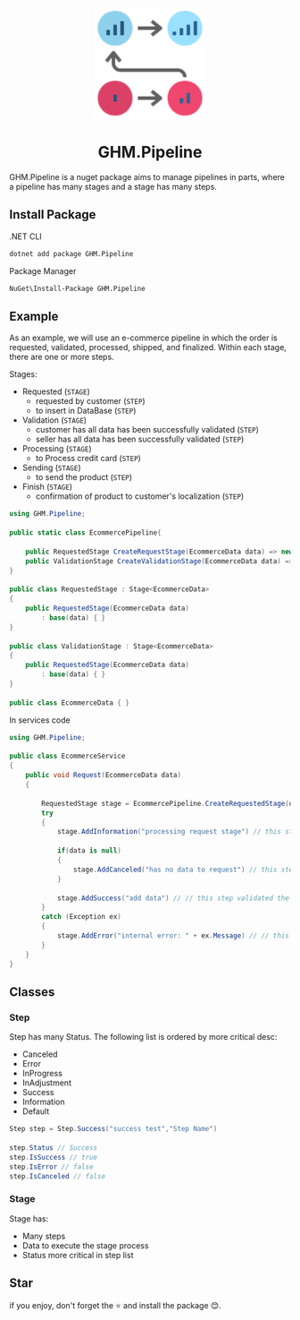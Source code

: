 <p align="center">
<img src="logo.png" alt="logo" width="200px"/>
</p>

<h1 align="center"> GHM.Pipeline </h1>

GHM.Pipeline is a nuget package aims to manage pipelines in parts, where a pipeline has many stages and a stage has many steps.

## Install Package

.NET CLI

```sh
dotnet add package GHM.Pipeline
```

Package Manager

```sh
NuGet\Install-Package GHM.Pipeline
```

## Example

As an example, we will use an e-commerce pipeline in which the order is requested, validated, processed, shipped, and finalized. Within each stage, there are one or more steps.

Stages:

- Requested (`STAGE`)
  - requested by customer (`STEP`)
  - to insert in DataBase (`STEP`)
- Validation (`STAGE`)
  - customer has all data has been successfully validated (`STEP`)
  - seller has all data has been successfully validated (`STEP`)
- Processing (`STAGE`)
  - to Process credit card (`STEP`)
- Sending (`STAGE`)
  - to send the product (`STEP`)
- Finish (`STAGE`)
  - confirmation of product to customer's localization (`STEP`)

```csharp
using GHM.Pipeline;

public static class EcommercePipeline{

    public RequestedStage CreateRequestStage(EcommerceData data) => new(data);
    public ValidationStage CreateValidationStage(EcommerceData data) => new(data)
}

public class RequestedStage : Stage<EcommerceData>
{
    public RequestedStage(EcommerceData data)
        : base(data) { }
}

public class ValidationStage : Stage<EcommerceData>
{
    public RequestedStage(EcommerceData data)
        : base(data) { }
}

public class EcommerceData { }

```

In services code

```csharp
using GHM.Pipeline;

public class EcommerceService
{
    public void Request(EcommerceData data)
    {

        RequestedStage stage = EcommercePipeline.CreateRequestedStage(data);
        try
        {
            stage.AddInformation("processing request stage") // this step is only a information

            if(data is null)
            {
                stage.AddCanceled("has no data to request") // this step canceled the stage
            }

            stage.AddSuccess("add data") // // this step validated the stage
        }
        catch (Exception ex)
        {
            stage.AddError("internal error: " + ex.Message) // // this step create a error to the stage
        }
    }
}
```

## Classes

### Step

Step has many Status. The following list is ordered by more critical desc:

- Canceled
- Error
- InProgress
- InAdjustment
- Success
- Information
- Default

```csharp
Step step = Step.Success("success test","Step Name")

step.Status // Success
step.IsSuccess // true
step.IsError // false
step.IsCanceled // false
```

### Stage

Stage has:

- Many steps
- Data to execute the stage process
- Status more critical in step list

## Star

if you enjoy, don't forget the ⭐ and install the package 😊.
